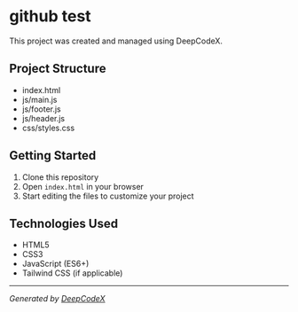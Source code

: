 # github test

This project was created and managed using DeepCodeX.

## Project Structure

- index.html
- js/main.js
- js/footer.js
- js/header.js
- css/styles.css

## Getting Started

1. Clone this repository
2. Open `index.html` in your browser
3. Start editing the files to customize your project

## Technologies Used

- HTML5
- CSS3
- JavaScript (ES6+)
- Tailwind CSS (if applicable)

---

*Generated by [DeepCodeX](https://deepcodex.dev)*
